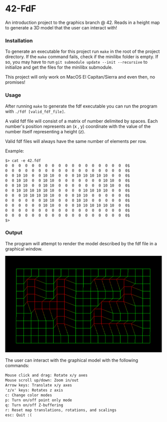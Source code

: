 # 42-FdF
An introduction project to the graphics branch @ 42. 
Reads in a height map to generate a 3D model that the user can interact with!

### Installation
To generate an executable for this project run `make` in the root of the project directory. If the `make` command fails, check if the minilibx folder is empty. If so, you may have to run `git submodule update --init --recursive` to initialize and get the files for the minilibx submodule.

This project will only work on MacOS El Capitan/Sierra and even then, no promises! 

### Usage
After running `make` to generate the fdf executable you can run the program with `./fdf [valid_fdf_file]`.

A valid fdf file will consist of a matrix of number delimited by spaces. Each number's position represents an (x , y) coordinate with the value of the number itself representing a height (z).

Valid fdf files will always have the same number of elements per row.

Example:
```
$> cat -e 42.fdf
0  0  0  0  0  0  0  0  0  0  0  0  0  0  0  0  0  0  0$
0  0  0  0  0  0  0  0  0  0  0  0  0  0  0  0  0  0  0$
0  0 10 10  0  0 10 10  0  0  0 10 10 10 10 10  0  0  0$
0  0 10 10  0  0 10 10  0  0  0  0  0  0  0 10 10  0  0$
0  0 10 10  0  0 10 10  0  0  0  0  0  0  0 10 10  0  0$
0  0 10 10 10 10 10 10  0  0  0  0 10 10 10 10  0  0  0$
0  0  0 10 10 10 10 10  0  0  0 10 10  0  0  0  0  0  0$
0  0  0  0  0  0 10 10  0  0  0 10 10  0  0  0  0  0  0$
0  0  0  0  0  0 10 10  0  0  0 10 10 10 10 10 10  0  0$
0  0  0  0  0  0  0  0  0  0  0  0  0  0  0  0  0  0  0$
0  0  0  0  0  0  0  0  0  0  0  0  0  0  0  0  0  0  0$
$>
```

### Output
The program will attempt to render the model described by the fdf file in a graphical window.

![Example:](https://github.com/nmei-42/42-FdF/blob/master/example_maps/42%20FdF.png)

The user can interact with the graphical model with the following commands:

```
Mouse click and drag: Rotate x/y axes
Mouse scroll up/down: Zoom in/out
Arrow keys: Translate x/y axes
'z/x' keys: Rotates z axis
c: Change color modes
p: Turn on/off point only mode
q: Turn on/off Z-buffering
r: Reset map translations, rotations, and scalings
esc: Quit :(
```
